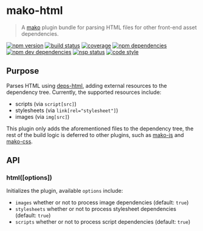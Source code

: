 # mako-html

> A [mako][mako] plugin bundle for parsing HTML files for other front-end asset dependencies.

[![npm version][npm-badge]][npm]
[![build status][travis-badge]][travis]
[![coverage][coveralls-badge]][coveralls]
[![npm dependencies][david-badge]][david]
[![npm dev dependencies][david-dev-badge]][david-dev]
[![nsp status][nsp-badge]][nsp]
[![code style][standard-badge]][standard]

## Purpose

Parses HTML using [deps-html](https://bitbucket.org/jongleberry/deps-html),
adding external resources to the dependency tree. Currently, the supported
resources include:

 - scripts (via `script[src]`)
 - stylesheets (via `link[rel="stylesheet"]`)
 - images (via `img[src]`)

This plugin only adds the aforementioned files to the dependency tree, the rest
of the build logic is deferred to other plugins, such as
[mako-js](https://github.com/makojs/js) and
[mako-css](https://github.com/makojs/css).

## API

### html([options])

Initializes the plugin, available `options` include:

 - `images` whether or not to process image dependencies (default: `true`)
 - `stylesheets` whether or not to process stylesheet dependencies (default: `true`)
 - `scripts` whether or not to process script dependencies (default: `true`)


[coveralls-badge]: https://img.shields.io/coveralls/makojs/html.svg
[coveralls]: https://coveralls.io/github/makojs/html
[david-badge]: https://img.shields.io/david/makojs/html.svg
[david-dev-badge]: https://img.shields.io/david/dev/makojs/html.svg
[david-dev]: https://david-dm.org/makojs/html#info=devDependencies
[david]: https://david-dm.org/makojs/html
[mako]: https://github.com/makojs/core
[npm-badge]: https://img.shields.io/npm/v/mako-html.svg
[npm]: https://www.npmjs.com/package/mako-html
[nsp-badge]: https://nodesecurity.io/orgs/mako/projects/82eb54b2-99dd-4cdc-a487-5917cd9d5e84/badge
[nsp]: https://nodesecurity.io/orgs/mako/projects/82eb54b2-99dd-4cdc-a487-5917cd9d5e84
[standard-badge]: https://img.shields.io/badge/code%20style-standard-brightgreen.svg
[standard]: http://standardjs.com/
[travis-badge]: https://img.shields.io/travis/makojs/html.svg
[travis]: https://travis-ci.org/makojs/html
